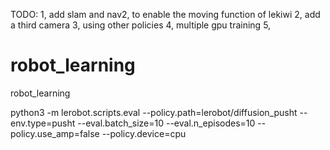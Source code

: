 TODO:
1, add slam and nav2, to enable the moving function of lekiwi
2, add a third camera
3, using other policies
4, multiple gpu training
5, 


# robot_learning
robot_learning


python3 -m lerobot.scripts.eval --policy.path=lerobot/diffusion_pusht --env.type=pusht --eval.batch_size=10 --eval.n_episodes=10 --policy.use_amp=false --policy.device=cpu
